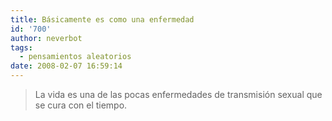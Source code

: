 ```yaml
---
title: Básicamente es como una enfermedad
id: '700'
author: neverbot
tags:
  - pensamientos aleatorios
date: 2008-02-07 16:59:14
---
```


> La vida es una de las pocas enfermedades de transmisión sexual que se cura con el tiempo.
